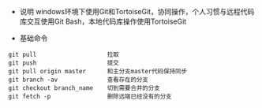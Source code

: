 + 说明
windows环境下使用Git和TortoiseGit，协同操作，个人习惯与远程代码库交互使用Git Bash，本地代码库操作使用TortoiseGit

+ 基础命令

```
git pull                    拉取
git push                    提交
git pull origin master      和主分支master代码保持同步
git branch -av              查看存在的分支
git checkout branch_name    切到需要合并的分支
git fetch -p                删除远端已经没有的分支
```
